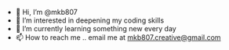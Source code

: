 - 👋 Hi, I’m @mkb807
- 👀 I’m interested in deepening my coding skills
- 🌱 I’m currently learning something new every day
- 📫 How to reach me .. email me at mkb807.creative@gmail.com

<!---
mkb807/mkb807 is a ✨ special ✨ repository because its `README.md` (this file) appears on your GitHub profile.
You can click the Preview link to take a look at your changes.
--->
